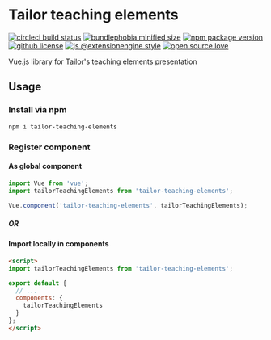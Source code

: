 # Tailor teaching elements

[![circleci build status](https://badgen.net/circleci/github/ExtensionEngine/tailor-teaching-elements/develop?icon)](https://circleci.com/gh/extensionengine/tailor-teaching-elements)
[![bundlephobia minified size](https://badgen.net/bundlephobia/min/tailor-teaching-elements)](https://bundlephobia.com/result?p=tailor-teaching-elements)
[![npm package version](https://badgen.net/npm/v/tailor-teaching-elements)](https://npm.im/tailor-teaching-elements)
[![github license](https://badgen.net/github/license/extensionengine/tailor-teaching-elements)](https://github.com/extensionengine/tailor-teaching-elements/blob/develop/LICENSE)
[![js @extensionengine style](https://badgen.net/badge/code%20style/@extensionengine/pink)](https://github.com/extensionengine/eslint-config)
[![open source love](https://badgen.net/badge/Open%20Source/%E2%9D%A4/3eaf8e)](https://github.com/ellerbrock/open-source-badge/)

Vue.js library for [Tailor](https://github.com/ExtensionEngine/tailor)'s teaching elements presentation

## Usage

### Install via npm

`npm i tailor-teaching-elements`

### Register component

#### As global component

```js
import Vue from 'vue';
import tailorTeachingElements from 'tailor-teaching-elements';

Vue.component('tailor-teaching-elements', tailorTeachingElements);
```

##### OR

#### Import locally in components

```html
<script>
import tailorTeachingElements from 'tailor-teaching-elements';

export default {
  // ...
  components: {
    tailorTeachingElements
  }
};
</script>
```
